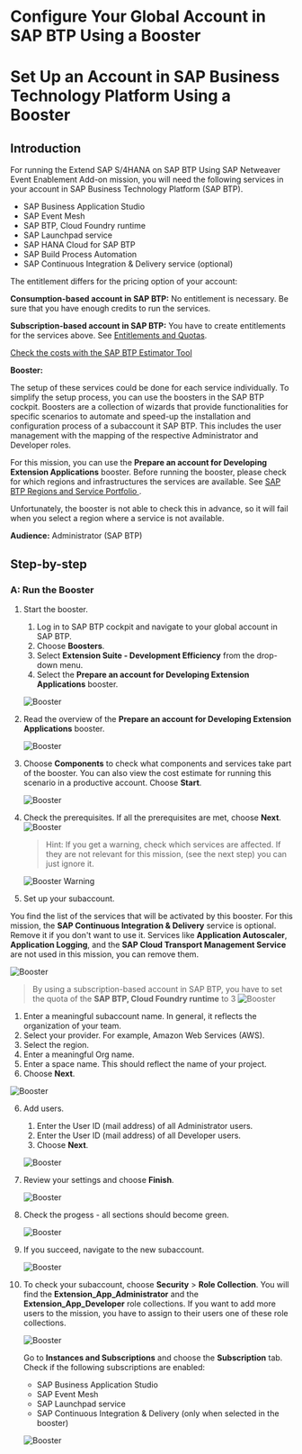 # Configure Your Global Account in SAP BTP Using a Booster

# Set Up an Account in SAP Business Technology Platform Using a Booster

## Introduction


For running the Extend SAP S/4HANA on SAP BTP Using SAP Netweaver Event Enablement Add-on mission, you will need the following services in your account in SAP Business Technology Platform (SAP BTP).

* SAP Business Application Studio
* SAP Event Mesh
* SAP BTP, Cloud Foundry runtime
* SAP Launchpad service
* SAP HANA Cloud for SAP BTP
* SAP Build Process Automation
* SAP Continuous Integration & Delivery service (optional)

The entitlement differs for the pricing option of your account:

**Consumption-based account in SAP BTP:** 
No entitlement is necessary. Be sure that you have enough credits to run the services.

**Subscription-based account in SAP BTP:** 
You have to create entitlements for the services above. See [Entitlements and Quotas](https://help.sap.com/viewer/df50977d8bfa4c9a8a063ddb37113c43/Cloud/en-US/38ecf59cdda64150a102cfaa62d5faab.html#loio363f0f68f9704830ac65c87a2562559b).


[Check the costs with the SAP BTP Estimator Tool](https://www.sap.com/products/cloud-platform/pricing/estimator-tool.html?blueprintId=a0ad3bc5-4fcb-4008-b109-bd8f70634d6c)


**Booster:**

The setup of these services could be done for each service individually. To simplify the setup process, you can use the boosters in the SAP BTP cockpit. Boosters are a collection of wizards that provide functionalities for specific scenarios to automate and speed-up the installation and configuration process of a subaccount it SAP BTP. This includes the user management with the mapping of the respective Administrator and Developer roles.

For this mission, you can use the **Prepare an account for Developing Extension Applications** booster. Before running the booster, please check for which regions and infrastructures the services are available. See [SAP BTP Regions and Service Portfolio ](https://help.sap.com/doc/aa1ccd10da6c4337aa737df2ead1855b/Cloud/en-US/3b642f68227b4b1398d2ce1a5351389a.html).

Unfortunately, the booster is not able to check this in advance, so it will fail when you select a region where a service is not available.


**Audience:** Administrator (SAP BTP)

## Step-by-step

### A: Run the Booster

1. Start the booster.
   1. Log in to SAP BTP cockpit and navigate to your global account in SAP BTP.
   2. Choose **Boosters**.
   3. Select **Extension Suite - Development Efficiency** from the drop-down menu.
   4. Select the **Prepare an account for Developing Extension Applications** booster.
   
   ![Booster](./images/booster-01.png)

2. Read the overview of the **Prepare an account for Developing Extension Applications** booster.

   ![Booster](./images/booster-02.png)
 
3. Choose **Components** to check what components and services take part of the booster. You can also view the cost estimate for running this scenario in a productive account. Choose **Start**.

   ![Booster](./images/booster-03.png)

4. Check the prerequisites. If all the prerequisites are met, choose **Next**.
   ![Booster](./images/booster-04.png)


   > Hint: If you get a warning, check which services are affected. If they are not relevant for this mission, (see the next step) you can just ignore it.
   
   ![Booster Warning](./images/booster-04a.png)

5. Set up your subaccount.
   
You find the list of the services that will be activated by this booster. For this mission, the **SAP Continuous Integration & Delivery** service is optional. Remove it if you don't want to use it.
Services like **Application Autoscaler**, **Application Logging**, and the **SAP Cloud Transport Management Service** are not used in this  mission, you can remove them.     
   
   ![Booster](./images/booster-05.png)

   >By using a subscription-based account in SAP BTP, you have to set the quota of the **SAP BTP, Cloud Foundry runtime** to 3
   ![Booster](./images/booster-05a.png)
   
   1. Enter a meaningful subaccount name. In general, it reflects the organization of your team.
   2. Select your provider. For example, Amazon Web Services (AWS).
   3. Select the region.
   4. Enter a meaningful Org name.
   5. Enter a space name. This should reflect the name of your project.
   6. Choose **Next**.  
  
   ![Booster](./images/booster-06.png)

6. Add users.
   1. Enter the User ID (mail address) of all Administrator users.
   2. Enter the User ID (mail address) of all Developer users.
   3. Choose **Next**.
   
   ![Booster](./images/booster-07.png)

7. Review your settings and choose **Finish**.
   
   ![Booster](./images/booster-08.png)

8.  Check the progess - all sections should become green.
   
    ![Booster](./images/booster-09.png)

9. If you succeed, navigate to the new subaccount.

    ![Booster](./images/booster-10.png)

10. To check your subaccount, choose **Security** > **Role Collection**.
    You will find the **Extension\_App\_Administrator** and the **Extension\_App\_Developer** role collections. If you want to add more users to the mission, you have to assign to their users one of these role collections.

    ![Booster](./images/booster-11.png)

    Go to **Instances and Subscriptions** and choose the **Subscription** tab. Check if the following subscriptions are enabled:
    * SAP Business Application Studio
    * SAP Event Mesh
    * SAP Launchpad service
    * SAP Continuous Integration & Delivery (only when selected in the booster)   
    
    ![Booster](./images/booster-12.png)
